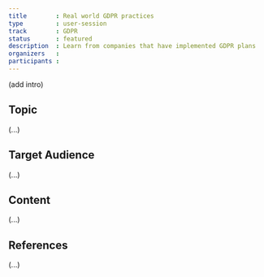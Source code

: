 ```yaml
---
title        : Real world GDPR practices
type         : user-session
track        : GDPR
status       : featured
description  : Learn from companies that have implemented GDPR plans
organizers   :
participants :
---
```


(add intro)

## Topic

(...)

## Target Audience

(...)

## Content

(...)

## References

(...)

